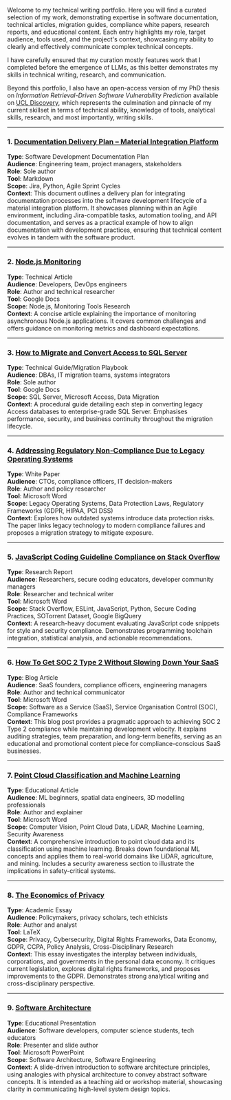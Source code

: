 Welcome to my technical writing portfolio. Here you will find a curated selection of my work, demonstrating expertise in software documentation, technical articles, migration guides, compliance white papers, research reports, and educational content. Each entry highlights my role, target audience, tools used, and the project's context, showcasing my ability to clearly and effectively communicate complex technical concepts.

I have carefully ensured that my curation mostly features work that I completed before the emergence of LLMs, as this better demonstrates my skills in technical writing, research, and communication.

Beyond this portfolio, I also have an open-access version of my PhD thesis on *Information Retrieval-Driven Software Vulnerability Prediction* available on <a href="https://discovery.ucl.ac.uk/id/eprint/10207359/" target="_blank">UCL Discovery</a>, which represents the culmination and pinnacle of my current skillset in terms of technical ability, knowledge of tools, analytical skills, research, and most importantly, writing skills.

---

### 1. [Documentation Delivery Plan – Material Integration Platform](./documents/material_integration_platform.pdf)

**Type**: Software Development Documentation Plan  
**Audience**: Engineering team, project managers, stakeholders  
**Role**: Sole author  
**Tool**: Markdown  
**Scope**: Jira, Python, Agile Sprint Cycles  
**Context**: This document outlines a delivery plan for integrating documentation processes into the software development lifecycle of a material integration platform.
It showcases planning within an Agile environment, including Jira-compatible tasks, automation tooling, and API documentation, and serves as a practical example of how to align documentation with development practices, ensuring that technical content evolves in tandem with the software product.

---

### 2. [Node.js Monitoring](./documents/node_js_monitoring.pdf)

**Type**: Technical Article  
**Audience**: Developers, DevOps engineers  
**Role**: Author and technical researcher  
**Tool**: Google Docs  
**Scope**: Node.js, Monitoring Tools Research  
**Context**: A concise article explaining the importance of monitoring asynchronous Node.js applications.
It covers common challenges and offers guidance on monitoring metrics and dashboard expectations.

---

### 3. [How to Migrate and Convert Access to SQL Server](./documents/how_to_migrate_and_convert_access_to_sql_server.pdf)

**Type**: Technical Guide/Migration Playbook  
**Audience**: DBAs, IT migration teams, systems integrators  
**Role**: Sole author  
**Tool**: Google Docs  
**Scope**: SQL Server, Microsoft Access, Data Migration  
**Context**: A procedural guide detailing each step in converting legacy Access databases to enterprise-grade SQL Server.
Emphasises performance, security, and business continuity throughout the migration lifecycle.

---

### 4. [Addressing Regulatory Non-Compliance Due to Legacy Operating Systems](./documents/addressing_regulatory_non_compliance_due_to_legacy_operating_systems.pdf)

**Type**: White Paper  
**Audience**: CTOs, compliance officers, IT decision-makers  
**Role**: Author and policy researcher  
**Tool**: Microsoft Word  
**Scope**: Legacy Operating Systems, Data Protection Laws, Regulatory Frameworks (GDPR, HIPAA, PCI DSS)  
**Context**: Explores how outdated systems introduce data protection risks.
The paper links legacy technology to modern compliance failures and proposes a migration strategy to mitigate exposure.

---

### 5. [JavaScript Coding Guideline Compliance on Stack Overflow](./documents/javascript_coding_guideline_compliance_on_stack_overflow.pdf)

**Type**: Research Report  
**Audience**: Researchers, secure coding educators, developer community managers  
**Role**: Researcher and technical writer  
**Tool**: Microsoft Word  
**Scope**: Stack Overflow, ESLint, JavaScript, Python, Secure Coding Practices, SOTorrent Dataset, Google BigQuery  
**Context**: A research-heavy document evaluating JavaScript code snippets for style and security compliance.
Demonstrates programming toolchain integration, statistical analysis, and actionable recommendations.

---

### 6. [How To Get SOC 2 Type 2 Without Slowing Down Your SaaS](./documents/how_to_get_soc_2_type_2_without_slowing_down_your_saas.pdf)

**Type**: Blog Article  
**Audience**: SaaS founders, compliance officers, engineering managers  
**Role**: Author and technical communicator  
**Tool**: Microsoft Word  
**Scope**: Software as a Service (SaaS), Service Organisation Control (SOC), Compliance Frameworks  
**Context**: This blog post provides a pragmatic approach to achieving SOC 2 Type 2 compliance while maintaining development velocity.
It explains auditing strategies, team preparation, and long-term benefits, serving as an educational and promotional content piece for compliance-conscious SaaS businesses.

---

### 7. [Point Cloud Classification and Machine Learning](./documents/point_cloud_classification_and_machine_learning.pdf)

**Type**: Educational Article  
**Audience**: ML beginners, spatial data engineers, 3D modelling professionals  
**Role**: Author and explainer  
**Tool**: Microsoft Word  
**Scope**: Computer Vision, Point Cloud Data, LiDAR, Machine Learning, Security Awareness  
**Context**: A comprehensive introduction to point cloud data and its classification using machine learning.
Breaks down foundational ML concepts and applies them to real-world domains like LiDAR, agriculture, and mining.
Includes a security awareness section to illustrate the implications in safety-critical systems.

---

### 8. [The Economics of Privacy](./documents/the_economics_of_privacy.pdf)

**Type**: Academic Essay  
**Audience**: Policymakers, privacy scholars, tech ethicists  
**Role**: Author and analyst  
**Tool**: LaTeX  
**Scope**: Privacy, Cybersecurity, Digital Rights Frameworks, Data Economy, GDPR, CCPA, Policy Analysis, Cross-Disciplinary Research  
**Context**: This essay investigates the interplay between individuals, corporations, and governments in the personal data economy.
It critiques current legislation, explores digital rights frameworks, and proposes improvements to the GDPR.
Demonstrates strong analytical writing and cross-disciplinary perspective.

---

### 9. [Software Architecture](./documents/software_architecture.pdf)

**Type**: Educational Presentation  
**Audience**: Software developers, computer science students, tech educators  
**Role**: Presenter and slide author  
**Tool**: Microsoft PowerPoint  
**Scope**: Software Architecture, Software Engineering  
**Context**: A slide-driven introduction to software architecture principles, using analogies with physical architecture to convey abstract software concepts.
It is intended as a teaching aid or workshop material, showcasing clarity in communicating high-level system design topics.
